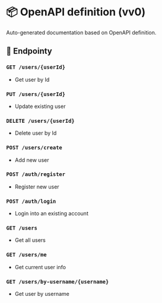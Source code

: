 # 📦 OpenAPI definition (vv0)

Auto-generated documentation based on OpenAPI definition.

## 📘 Endpointy

### `GET /users/{userId}`
- Get user by Id

### `PUT /users/{userId}`
- Update existing user

### `DELETE /users/{userId}`
- Delete user by Id

### `POST /users/create`
- Add new user

### `POST /auth/register`
- Register new user

### `POST /auth/login`
- Login into an existing account

### `GET /users`
- Get all users

### `GET /users/me`
- Get current user info

### `GET /users/by-username/{username}`
- Get user by username
